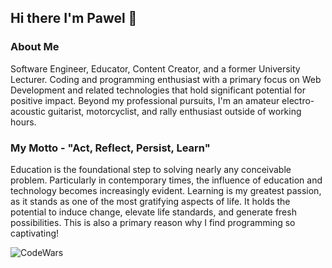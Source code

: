 ## Hi there I'm Pawel 👋

### About Me

Software Engineer, Educator, Content Creator, and a former University Lecturer. Coding and programming enthusiast with a primary focus on Web Development and related technologies that hold significant potential for positive impact. Beyond my professional pursuits, I'm an amateur electro-acoustic guitarist, motorcyclist, and rally enthusiast outside of working hours.

### My Motto - "Act, Reflect, Persist, Learn"

Education is the foundational step to solving nearly any conceivable problem. Particularly in contemporary times, the influence of education and technology becomes increasingly evident. Learning is my greatest passion, as it stands as one of the most gratifying aspects of life. It holds the potential to induce change, elevate life standards, and generate fresh possibilities. This is also a primary reason why I find programming so captivating!

<img alt='CodeWars' href='https://www.codewars.com/users/LachPawel' src='https://www.codewars.com/users/LachPawel/badges/large' />
